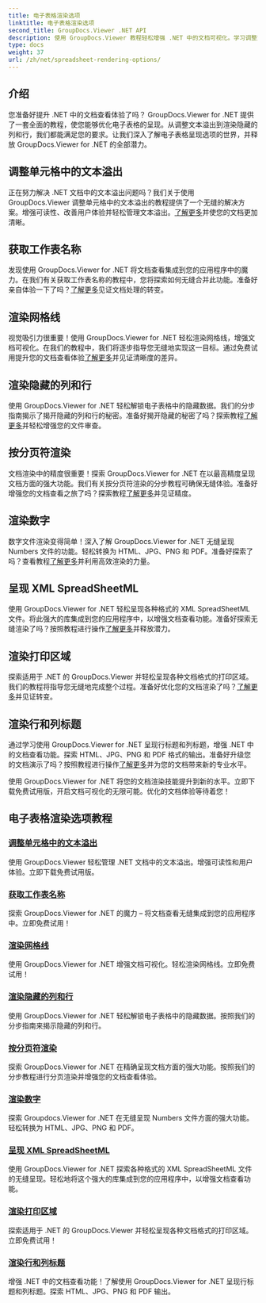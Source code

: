 ```yaml
---
title: 电子表格渲染选项
linktitle: 电子表格渲染选项
second_title: GroupDocs.Viewer .NET API
description: 使用 GroupDocs.Viewer 教程轻松增强 .NET 中的文档可视化。学习调整文本溢出、渲染网格线等。
type: docs
weight: 37
url: /zh/net/spreadsheet-rendering-options/
---
```

## 介绍

您准备好提升 .NET 中的文档查看体验了吗？ GroupDocs.Viewer for .NET 提供了一套全面的教程，使您能够优化电子表格的呈现。从调整文本溢出到渲染隐藏的列和行，我们都能满足您的要求。让我们深入了解电子表格呈现选项的世界，并释放 GroupDocs.Viewer for .NET 的全部潜力。

## 调整单元格中的文本溢出

正在努力解决 .NET 文档中的文本溢出问题吗？我们关于使用 GroupDocs.Viewer 调整单元格中的文本溢出的教程提供了一个无缝的解决方案。增强可读性、改善用户体验并轻松管理文本溢出。[了解更多](./adjust-text-overflow-cells/)并使您的文档更加清晰。

## 获取工作表名称

发现使用 GroupDocs.Viewer for .NET 将文档查看集成到您的应用程序中的魔力。在我们有关获取工作表名称的教程中，您将探索如何无缝合并此功能。准备好亲自体验一下了吗？[了解更多](./get-worksheets-names/)见证文档处理的转变。

## 渲染网格线

视觉吸引力很重要！使用 GroupDocs.Viewer for .NET 轻松渲染网格线，增强文档可视化。在我们的教程中，我们将逐步指导您无缝地实现这一目标。通过免费试用提升您的文档查看体验[了解更多](./render-grid-lines/)并见证清晰度的差异。

## 渲染隐藏的列和行

使用 GroupDocs.Viewer for .NET 轻松解锁电子表格中的隐藏数据。我们的分步指南揭示了揭开隐藏的列和行的秘密。准备好揭开隐藏的秘密了吗？探索教程[了解更多](./render-hidden-columns-rows/)并轻松增强您的文件审查。

## 按分页符渲染

文档渲染中的精度很重要！探索 GroupDocs.Viewer for .NET 在以最高精度呈现文档方面的强大功能。我们有关按分页符渲染的分步教程可确保无缝体验。准备好增强您的文档查看之旅了吗？探索教程[了解更多](./rendering-by-page-breaks/)并见证精度。

## 渲染数字

数字文件渲染变得简单！深入了解 GroupDocs.Viewer for .NET 无缝呈现 Numbers 文件的功能。轻松转换为 HTML、JPG、PNG 和 PDF。准备好探索了吗？查看教程[了解更多](./rendering-numbers/)并利用高效渲染的力量。

## 呈现 XML SpreadSheetML

使用 GroupDocs.Viewer for .NET 轻松呈现各种格式的 XML SpreadSheetML 文件。将此强大的库集成到您的应用程序中，以增强文档查看功能。准备好探索无缝渲染了吗？按照教程进行操作[了解更多](./rendering-xml-spreadsheetml/)并释放潜力。

## 渲染打印区域

探索适用于 .NET 的 GroupDocs.Viewer 并轻松呈现各种文档格式的打印区域。我们的教程将指导您无缝地完成整个过程。准备好优化您的文档渲染了吗？[了解更多](./render-print-areas/)并见证转变。

## 渲染行和列标题

通过学习使用 GroupDocs.Viewer for .NET 呈现行标题和列标题，增强 .NET 中的文档查看功能。探索 HTML、JPG、PNG 和 PDF 格式的输出。准备好升级您的文档演示了吗？按照教程进行操作[了解更多](./render-row-column-headings/)并为您的文档带来新的专业水平。

使用 GroupDocs.Viewer for .NET 将您的文档渲染技能提升到新的水平。立即下载免费试用版，开启文档可视化的无限可能。优化的文档体验等待着您！
## 电子表格渲染选项教程
### [调整单元格中的文本溢出](./adjust-text-overflow-cells/)
使用 GroupDocs.Viewer 轻松管理 .NET 文档中的文本溢出。增强可读性和用户体验。立即下载免费试用版。
### [获取工作表名称](./get-worksheets-names/)
探索 GroupDocs.Viewer for .NET 的魔力 – 将文档查看无缝集成到您的应用程序中。立即免费试用！
### [渲染网格线](./render-grid-lines/)
使用 GroupDocs.Viewer for .NET 增强文档可视化。轻松渲染网格线。立即免费试用！
### [渲染隐藏的列和行](./render-hidden-columns-rows/)
使用 GroupDocs.Viewer for .NET 轻松解锁电子表格中的隐藏数据。按照我们的分步指南来揭示隐藏的列和行。
### [按分页符渲染](./rendering-by-page-breaks/)
探索 GroupDocs.Viewer for .NET 在精确呈现文档方面的强大功能。按照我们的分步教程进行分页渲染并增强您的文档查看体验。
### [渲染数字](./rendering-numbers/)
探索 Groupdocs.Viewer for .NET 在无缝呈现 Numbers 文件方面的强大功能。轻松转换为 HTML、JPG、PNG 和 PDF。
### [呈现 XML SpreadSheetML](./rendering-xml-spreadsheetml/)
使用 GroupDocs.Viewer for .NET 探索各种格式的 XML SpreadSheetML 文件的无缝呈现。轻松地将这个强大的库集成到您的应用程序中，以增强文档查看功能。
### [渲染打印区域](./render-print-areas/)
探索适用于 .NET 的 GroupDocs.Viewer 并轻松呈现各种文档格式的打印区域。立即免费试用！
### [渲染行和列标题](./render-row-column-headings/)
增强 .NET 中的文档查看功能！了解使用 GroupDocs.Viewer for .NET 呈现行标题和列标题。探索 HTML、JPG、PNG 和 PDF 输出。